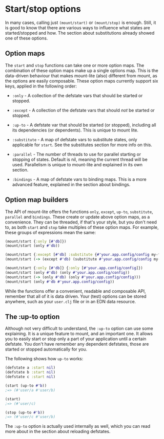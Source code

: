 # Start/stop options

In many cases, calling just `(mount/start)` or `(mount/stop)` is enough.
Still, it is good to know that there are various ways to influence what states are started/stopped and how.
The section about substitutions already showed one of these options.

## Option maps

The `start` and `stop` functions can take one or more option maps.
The combination of these option maps make up a single options map.
This is the data-driven behaviour that makes mount-lite (also) different from mount, as the options are easily composable.
These option maps currently support six keys, applied in the following order:

* `:only` - A collection of the defstate vars that should be started or stopped.

* `:except` - A collection of the defstate vars that should _not_ be started or stopped.

* `:up-to` - A defstate var that should be started (or stopped), including all its dependencies (or dependents). This is unique to mount lite.

* `:substitute` - A map of defstate vars to substitute states, only applicable for `start`. See the substitutes section for more info on this.

* `:parallel` - The number of threads to use for parallel starting or stopping of states.
  Default is nil, meaning the current thread will be used.
  Parallelism is unique to mount-lite and explained in its own section.

* `:bindings` - A map of defstate vars to binding maps. This is a more advanced feature, explained in the section about bindings.

## Option map builders

The API of mount-lite offers the functions `only`, `except`, `up-to`, `substitute`, `parallel` and `bindings`.
These create or update above option maps, as a convenience.
They can be threaded, if that's your style, but you don't need to, as both `start` and `stop` take multiples of these option maps.
For example, these groups of expressions mean the same:

```clj
(mount/start {:only [#'db]})
(mount/start (only #'db))

(mount/start {:except [#'db] :substitute {#'your.app.config/config my-fake-config}})
(mount/start (-> (except #'db) (substitute #'your.app.config/config my-fake-config)))

(mount/start {:only [#'db]} {:only [#'your.app.config/config]})
(mount/start (only #'db) (only #'your.app.config/config))
(mount/start (-> (only #'db) (only #'your.app.config/config)))
(mount/start (only #'db #'your.app.config/config))
```

While the functions offer a convenient, readable and composable API, remember that all of it is data driven.
Your (test) options can be stored anywhere, such as your `user.clj` file or in an EDN data resource.

## The :up-to option

Although not very difficult to understand, the `:up-to` option can use some explaining.
It is a unique feature to mount, and an important one.
It allows you to easily start or stop only a part of your application until a certain defstate.
You don't have remember any dependent defstates, those are started or stopped automatically for you.

The following shows how `up-to` works:

```clj
(defstate a :start nil)
(defstate b :start nil)
(defstate c :start nil)

(start (up-to #'b))
;=> (#'user/a #'user/b)

(start)
;=> (#'user/c)

(stop (up-to #'b))
;=> (#'user/c #'user/b)
```

The `:up-to` option is actually used internally as well, which you can read more about in the section about reloading defstates.
